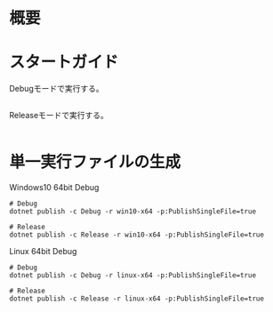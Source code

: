 # 概要

# スタートガイド

Debugモードで実行する。
```
```

Releaseモードで実行する。
```
```

# 単一実行ファイルの生成

Windows10 64bit Debug
```
# Debug
dotnet publish -c Debug -r win10-x64 -p:PublishSingleFile=true

# Release
dotnet publish -c Release -r win10-x64 -p:PublishSingleFile=true
```

Linux 64bit Debug
```
# Debug
dotnet publish -c Debug -r linux-x64 -p:PublishSingleFile=true

# Release
dotnet publish -c Release -r linux-x64 -p:PublishSingleFile=true
```